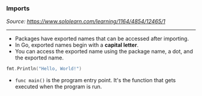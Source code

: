 ### Imports
*Source: https://www.sololearn.com/learning/1164/4854/12465/1*

---
- Packages have exported names that can be accessed after importing.
- In Go, exported names begin with a **capital letter**.
- You can access the exported name using the package name, a dot, and the exported name.
```go
fmt.Println("Hello, World!")
``` 

- `func main()` is the program entry point. It's the function that gets executed when the program is run.